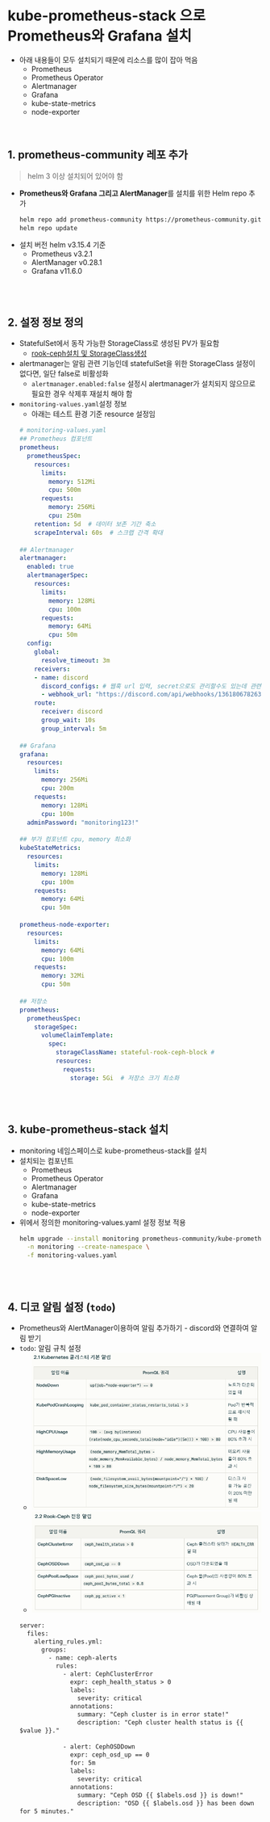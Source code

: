 # kube-prometheus-stack 으로 Prometheus와 Grafana 설치
* 아래 내용들이 모두 설치되기 때문에 리소스를 많이 잡아 먹음
  * Prometheus
  * Prometheus Operator
  * Alertmanager
  * Grafana
  * kube-state-metrics
  * node-exporter

<br>

## 1. prometheus-community 레포 추가
> helm 3 이상 설치되어 있어야 함

* **Prometheus와 Grafana 그리고 AlertManager**를 설치를 위한 Helm repo 추가
  ```sh
  helm repo add prometheus-community https://prometheus-community.github.io/helm-charts
  helm repo update
  ```
* 설치 버전 helm v3.15.4 기준
  * Prometheus v3.2.1
  * AlertManager v0.28.1
  * Grafana v11.6.0


<br><br>

## 2. 설정 정보 정의
* StatefulSet에서 동작 가능한 StorageClass로 생성된 PV가 필요함
  * [rook-ceph설치 및 StorageClass생성](/create-k8s-environment/create-storage-solution/create-rook-ceph.md)
* alertmanager는 알림 관련 기능인데 statefulSet을 위한 StorageClass 설정이 없다면, 일단 false로 비활성화
  * `alertmanager.enabled:false` 설정시 alertmanager가 설치되지 않으므로 필요한 경우 삭제후 재설치 해야 함
* `monitoring-values.yaml`설정 정보
  * 아래는 테스트 환경 기준 resource 설정임
  ```yaml
  # monitoring-values.yaml
  ## Prometheus 컴포넌트
  prometheus:
    prometheusSpec:
      resources:
        limits:
          memory: 512Mi
          cpu: 500m
        requests:
          memory: 256Mi
          cpu: 250m
      retention: 5d  # 데이터 보존 기간 축소
      scrapeInterval: 60s  # 스크랩 간격 확대

  ## Alertmanager
  alertmanager:
    enabled: true
    alertmanagerSpec:
      resources:
        limits:
          memory: 128Mi
          cpu: 100m
        requests:
          memory: 64Mi
          cpu: 50m
    config:
      global:
        resolve_timeout: 3m
      receivers:
      - name: discord
        discord_configs: # 웹훅 url 입력, secret으로도 관리할수도 있는데 관련 설정은 문서 찾아봐야 할듯
        - webhook_url: "https://discord.com/api/webhooks/1361806782636228788/x1ty6HOqHxJGbFFDDhXiTD-0fOwfl6VM6XZWZd0NKvvYlFnHu8Q9u1qO6YmVrkHJSNeD"
      route:
        receiver: discord
        group_wait: 10s
        group_interval: 5m

  ## Grafana
  grafana:
    resources:
      limits:
        memory: 256Mi
        cpu: 200m
      requests:
        memory: 128Mi
        cpu: 100m
    adminPassword: "monitoring123!"

  ## 부가 컴포넌트 cpu, memory 최소화
  kubeStateMetrics:
    resources:
      limits:
        memory: 128Mi
        cpu: 100m
      requests:
        memory: 64Mi
        cpu: 50m

  prometheus-node-exporter:
    resources:
      limits:
        memory: 64Mi
        cpu: 100m
      requests:
        memory: 32Mi
        cpu: 50m

  ## 저장소
  prometheus:
    prometheusSpec:
      storageSpec:
        volumeClaimTemplate:
          spec:
            storageClassName: stateful-rook-ceph-block # 
            resources:
              requests:
                storage: 5Gi  # 저장소 크기 최소화
  ```

<br><br>

## 3. kube-prometheus-stack 설치
* monitoring 네임스페이스로 kube-prometheus-stack를 설치
* 설치되는 컴포넌트
  * Prometheus
  * Prometheus Operator
  * Alertmanager
  * Grafana
  * kube-state-metrics
  * node-exporter
* 위에서 정의한 monitoring-values.yaml 설정 정보 적용
  ```sh
  helm upgrade --install monitoring prometheus-community/kube-prometheus-stack \
    -n monitoring --create-namespace \
    -f monitoring-values.yaml
  ```

<br><br>

## 4. 디코 알림 설정 (`todo`)
* Prometheus와 AlertManager이용하여 알림 추가하기 - discord와 연결하여 알림 받기
* `todo`: 알림 규칙 설정
  * ![](2025-04-16-06-41-17.png)
  * ![](2025-04-16-06-44-26.png)
  ```
  server:
    files:
      alerting_rules.yml:
        groups:
          - name: ceph-alerts
            rules:
              - alert: CephClusterError
                expr: ceph_health_status > 0
                labels:
                  severity: critical
                annotations:
                  summary: "Ceph cluster is in error state!"
                  description: "Ceph cluster health status is {{ $value }}."

              - alert: CephOSDDown
                expr: ceph_osd_up == 0
                for: 5m
                labels:
                  severity: critical
                annotations:
                  summary: "Ceph OSD {{ $labels.osd }} is down!"
                  description: "OSD {{ $labels.osd }} has been down for 5 minutes."
  ```